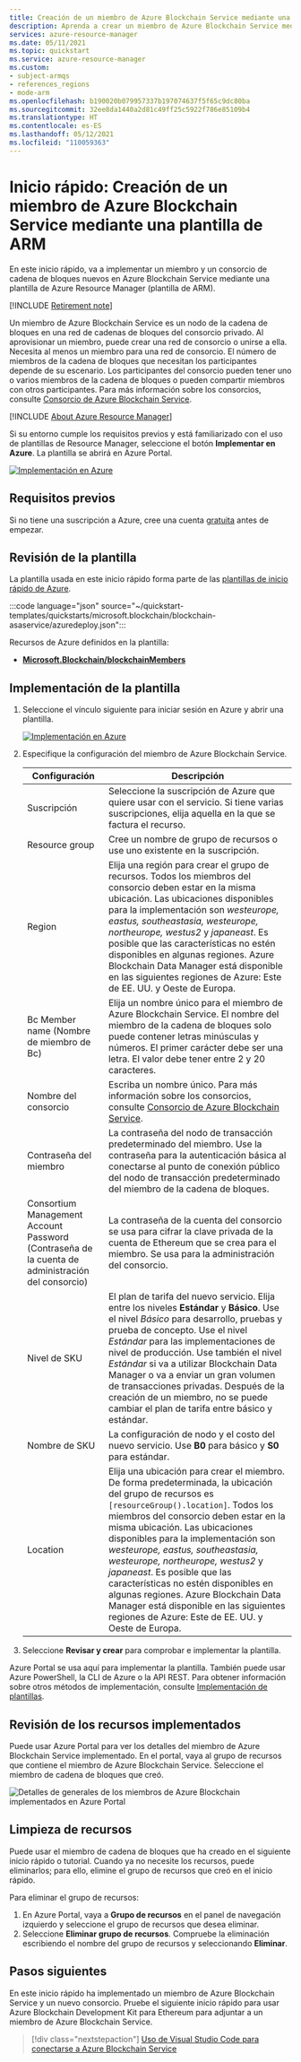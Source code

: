 ```yaml
---
title: Creación de un miembro de Azure Blockchain Service mediante una plantilla de Azure Resource Manager
description: Aprenda a crear un miembro de Azure Blockchain Service mediante una plantilla de Azure Resource Manager.
services: azure-resource-manager
ms.date: 05/11/2021
ms.topic: quickstart
ms.service: azure-resource-manager
ms.custom:
- subject-armqs
- references_regions
- mode-arm
ms.openlocfilehash: b190020b079957337b197074637f5f65c9dc80ba
ms.sourcegitcommit: 32ee8da1440a2d81c49ff25c5922f786e85109b4
ms.translationtype: HT
ms.contentlocale: es-ES
ms.lasthandoff: 05/12/2021
ms.locfileid: "110059363"
---
```

# <a name="quickstart-create-an-azure-blockchain-service-member-using-an-arm-template"></a>Inicio rápido: Creación de un miembro de Azure Blockchain Service mediante una plantilla de ARM

En este inicio rápido, va a implementar un miembro y un consorcio de cadena de bloques nuevos en Azure Blockchain Service mediante una plantilla de Azure Resource Manager (plantilla de ARM).

[!INCLUDE [Retirement note](./includes/retirement.md)]

Un miembro de Azure Blockchain Service es un nodo de la cadena de bloques en una red de cadenas de bloques del consorcio privado. Al aprovisionar un miembro, puede crear una red de consorcio o unirse a ella. Necesita al menos un miembro para una red de consorcio. El número de miembros de la cadena de bloques que necesitan los participantes depende de su escenario. Los participantes del consorcio pueden tener uno o varios miembros de la cadena de bloques o pueden compartir miembros con otros participantes. Para más información sobre los consorcios, consulte [Consorcio de Azure Blockchain Service](consortium.md).

[!INCLUDE [About Azure Resource Manager](../../../includes/resource-manager-quickstart-introduction.md)]

Si su entorno cumple los requisitos previos y está familiarizado con el uso de plantillas de Resource Manager, seleccione el botón **Implementar en Azure**. La plantilla se abrirá en Azure Portal.

[![Implementación en Azure](../../media/template-deployments/deploy-to-azure.svg)](https://portal.azure.com/#create/Microsoft.Template/uri/https%3A%2F%2Fraw.githubusercontent.com%2FAzure%2Fazure-quickstart-templates%2Fmaster%2Fquickstarts%2Fmicrosoft.blockchain%2Fblockchain-asaservice%2Fazuredeploy.json)

## <a name="prerequisites"></a>Requisitos previos

Si no tiene una suscripción a Azure, cree una cuenta [gratuita](https://azure.microsoft.com/free/) antes de empezar.

## <a name="review-the-template"></a>Revisión de la plantilla

La plantilla usada en este inicio rápido forma parte de las [plantillas de inicio rápido de Azure](https://azure.microsoft.com/resources/templates/201-blockchain-asaservice/).

:::code language="json" source="~/quickstart-templates/quickstarts/microsoft.blockchain/blockchain-asaservice/azuredeploy.json":::

Recursos de Azure definidos en la plantilla:

* [**Microsoft.Blockchain/blockchainMembers**](/azure/templates/microsoft.blockchain/blockchainmembers)

## <a name="deploy-the-template"></a>Implementación de la plantilla

1. Seleccione el vínculo siguiente para iniciar sesión en Azure y abrir una plantilla.

    [![Implementación en Azure](../../media/template-deployments/deploy-to-azure.svg)](https://portal.azure.com/#create/Microsoft.Template/uri/https%3A%2F%2Fraw.githubusercontent.com%2FAzure%2Fazure-quickstart-templates%2Fmaster%2Fquickstarts%2Fmicrosoft.blockchain%2Fblockchain-asaservice%2FFazuredeploy.json)

1. Especifique la configuración del miembro de Azure Blockchain Service.

    Configuración | Descripción
    --------|------------
    Suscripción | Seleccione la suscripción de Azure que quiere usar con el servicio. Si tiene varias suscripciones, elija aquella en la que se factura el recurso.
    Resource group | Cree un nombre de grupo de recursos o use uno existente en la suscripción.
    Region | Elija una región para crear el grupo de recursos. Todos los miembros del consorcio deben estar en la misma ubicación. Las ubicaciones disponibles para la implementación son *westeurope, eastus, southeastasia, westeurope, northeurope, westus2* y *japaneast*. Es posible que las características no estén disponibles en algunas regiones. Azure Blockchain Data Manager está disponible en las siguientes regiones de Azure: Este de EE. UU. y Oeste de Europa.
    Bc Member name (Nombre de miembro de Bc) | Elija un nombre único para el miembro de Azure Blockchain Service. El nombre del miembro de la cadena de bloques solo puede contener letras minúsculas y números. El primer carácter debe ser una letra. El valor debe tener entre 2 y 20 caracteres.
    Nombre del consorcio | Escriba un nombre único. Para más información sobre los consorcios, consulte [Consorcio de Azure Blockchain Service](consortium.md).
    Contraseña del miembro | La contraseña del nodo de transacción predeterminado del miembro. Use la contraseña para la autenticación básica al conectarse al punto de conexión público del nodo de transacción predeterminado del miembro de la cadena de bloques.
    Consortium Management Account Password (Contraseña de la cuenta de administración del consorcio) | La contraseña de la cuenta del consorcio se usa para cifrar la clave privada de la cuenta de Ethereum que se crea para el miembro. Se usa para la administración del consorcio.
    Nivel de SKU | El plan de tarifa del nuevo servicio. Elija entre los niveles **Estándar** y **Básico**. Use el nivel *Básico* para desarrollo, pruebas y prueba de concepto. Use el nivel *Estándar* para las implementaciones de nivel de producción. Use también el nivel *Estándar* si va a utilizar Blockchain Data Manager o va a enviar un gran volumen de transacciones privadas. Después de la creación de un miembro, no se puede cambiar el plan de tarifa entre básico y estándar.
    Nombre de SKU | La configuración de nodo y el costo del nuevo servicio. Use **B0** para básico y **S0** para estándar.
    Location | Elija una ubicación para crear el miembro. De forma predeterminada, la ubicación del grupo de recursos es `[resourceGroup().location]`. Todos los miembros del consorcio deben estar en la misma ubicación. Las ubicaciones disponibles para la implementación son *westeurope, eastus, southeastasia, westeurope, northeurope, westus2* y *japaneast*. Es posible que las características no estén disponibles en algunas regiones. Azure Blockchain Data Manager está disponible en las siguientes regiones de Azure: Este de EE. UU. y Oeste de Europa.

1. Seleccione **Revisar y crear** para comprobar e implementar la plantilla.

  Azure Portal se usa aquí para implementar la plantilla. También puede usar Azure PowerShell, la CLI de Azure o la API REST. Para obtener información sobre otros métodos de implementación, consulte [Implementación de plantillas](../../azure-resource-manager/templates/deploy-powershell.md).

## <a name="review-deployed-resources"></a>Revisión de los recursos implementados

Puede usar Azure Portal para ver los detalles del miembro de Azure Blockchain Service implementado. En el portal, vaya al grupo de recursos que contiene el miembro de Azure Blockchain Service. Seleccione el miembro de cadena de bloques que creó.

![Detalles de generales de los miembros de Azure Blockchain implementados en Azure Portal](./media/create-member-template/deployed-member.png)

## <a name="clean-up-resources"></a>Limpieza de recursos

Puede usar el miembro de cadena de bloques que ha creado en el siguiente inicio rápido o tutorial. Cuando ya no necesite los recursos, puede eliminarlos; para ello, elimine el grupo de recursos que creó en el inicio rápido.

Para eliminar el grupo de recursos:

1. En Azure Portal, vaya a **Grupo de recursos** en el panel de navegación izquierdo y seleccione el grupo de recursos que desea eliminar.
2. Seleccione **Eliminar grupo de recursos**. Compruebe la eliminación escribiendo el nombre del grupo de recursos y seleccionando **Eliminar**.

## <a name="next-steps"></a>Pasos siguientes

En este inicio rápido ha implementado un miembro de Azure Blockchain Service y un nuevo consorcio. Pruebe el siguiente inicio rápido para usar Azure Blockchain Development Kit para Ethereum para adjuntar a un miembro de Azure Blockchain Service.

> [!div class="nextstepaction"]
> [Uso de Visual Studio Code para conectarse a Azure Blockchain Service](connect-vscode.md)
